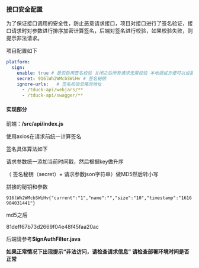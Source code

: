 ### 接口安全配置

为了保证接口调用的安全性，防止恶意请求接口，项目对接口进行了签名验证，接口请求时对参数进行排序加密计算签名，后端对签名进行校验，如果校验失败，则提示非法请求。

项目配置如下

```yaml
platform:
  sign:
    enable: true # 是否启用签名校验 关闭之后所有请求无需校验 本地调试方便可以设置false
    secret: 916lWh2WMcbSWiHv # 签名秘钥
    ignore-urls:   # 签名校验忽略的地址
      - /tduck-api/webjars/** 
      - /tduck-api/swagger/**
```

#### 实现部分

前端：**/src/api/index.js**

使用axios在请求前统一计算签名

签名具体算法如下

请求参数统一添加当前时间戳，然后根据key做升序

（ 签名秘钥（secret）+ 请求参数json字符串）做MD5然后转小写

拼接的秘钥和参数

`916lWh2WMcbSWiHv{"current":"1","name":"","size":"10","timestamp":"1616904031441"}`

md5之后

81deff67b73d2669f04e48f45faa20ac



后端请参考**SignAuthFilter.java**

**如果正常情况下出现提示“非法访问，请检查请求信息” 请检查部署环境时间是否正常** 

